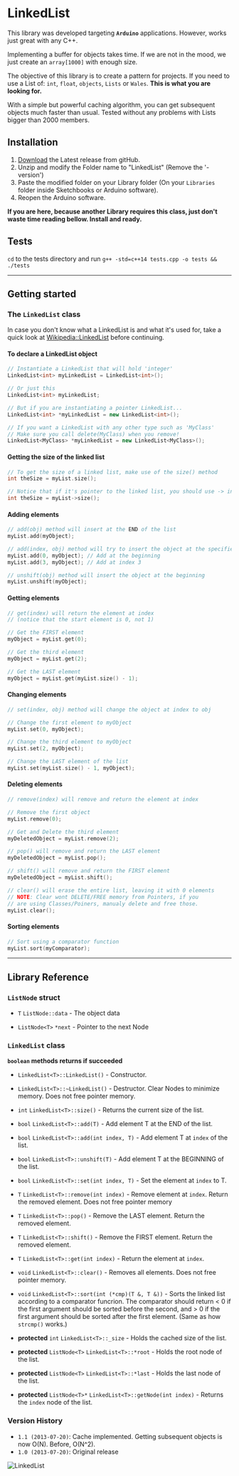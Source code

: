 # LinkedList

This library was developed targeting **`Arduino`** applications. However, works just great with any C++.

Implementing a buffer for objects takes time. If we are not in the mood, we just create an `array[1000]` with enough size.

The objective of this library is to create a pattern for projects.
If you need to use a List of: `int`, `float`, `objects`, `Lists` or `Wales`. **This is what you are looking for.**

With a simple but powerful caching algorithm, you can get subsequent objects much faster than usual. Tested without any problems with Lists bigger than 2000 members.

## Installation

1. [Download](https://github.com/ivanseidel/LinkedList/archive/master.zip) the Latest release from gitHub.
2. Unzip and modify the Folder name to "LinkedList" (Remove the '-version')
3. Paste the modified folder on your Library folder (On your `Libraries` folder inside Sketchbooks or Arduino software).
4. Reopen the Arduino software.

**If you are here, because another Library requires this class, just don't waste time reading bellow. Install and ready.**

## Tests

`cd` to the tests directory and run `g++ -std=c++14 tests.cpp -o tests && ./tests`

-------------------------

## Getting started

### The `LinkedList` class

In case you don't know what a LinkedList is and what it's used for, take a quick look at [Wikipedia::LinkedList](https://en.wikipedia.org/wiki/Linked_list) before continuing.

#### To declare a LinkedList object
```c++
// Instantiate a LinkedList that will hold 'integer'
LinkedList<int> myLinkedList = LinkedList<int>();

// Or just this
LinkedList<int> myLinkedList;

// But if you are instantiating a pointer LinkedList...
LinkedList<int> *myLinkedList = new LinkedList<int>();

// If you want a LinkedList with any other type such as 'MyClass'
// Make sure you call delete(MyClass) when you remove!
LinkedList<MyClass> *myLinkedList = new LinkedList<MyClass>();
```

#### Getting the size of the linked list
```c++
// To get the size of a linked list, make use of the size() method
int theSize = myList.size();

// Notice that if it's pointer to the linked list, you should use -> instead
int theSize = myList->size();
```

#### Adding elements

```c++
// add(obj) method will insert at the END of the list
myList.add(myObject);

// add(index, obj) method will try to insert the object at the specified index
myList.add(0, myObject); // Add at the beginning
myList.add(3, myObject); // Add at index 3

// unshift(obj) method will insert the object at the beginning
myList.unshift(myObject);
```

#### Getting elements

```c++
// get(index) will return the element at index
// (notice that the start element is 0, not 1)

// Get the FIRST element
myObject = myList.get(0);

// Get the third element
myObject = myList.get(2);

// Get the LAST element
myObject = myList.get(myList.size() - 1);
```

#### Changing elements
```c++
// set(index, obj) method will change the object at index to obj

// Change the first element to myObject
myList.set(0, myObject);

// Change the third element to myObject
myList.set(2, myObject);

// Change the LAST element of the list
myList.set(myList.size() - 1, myObject);
```

#### Deleting elements
```c++
// remove(index) will remove and return the element at index

// Remove the first object
myList.remove(0);

// Get and Delete the third element
myDeletedObject = myList.remove(2);

// pop() will remove and return the LAST element
myDeletedObject = myList.pop();

// shift() will remove and return the FIRST element
myDeletedObject = myList.shift();

// clear() will erase the entire list, leaving it with 0 elements
// NOTE: Clear wont DELETE/FREE memory from Pointers, if you
// are using Classes/Poiners, manualy delete and free those.
myList.clear();
```

#### Sorting elements
```c++
// Sort using a comparator function
myList.sort(myComparator);
```

------------------------

## Library Reference

### `ListNode` struct

- `T` `ListNode::data` - The object data

- `ListNode<T>` `*next` - Pointer to the next Node

### `LinkedList` class

**`boolean` methods returns if succeeded**

- `LinkedList<T>::LinkedList()` - Constructor.

- `LinkedList<T>::~LinkedList()` - Destructor. Clear Nodes to minimize memory. Does not free pointer memory.

- `int` `LinkedList<T>::size()` - Returns the current size of the list.

- `bool` `LinkedList<T>::add(T)` - Add element T at the END of the list.

- `bool` `LinkedList<T>::add(int index, T)` - Add element T at `index` of the list.

- `bool` `LinkedList<T>::unshift(T)` - Add element T at the BEGINNING of the list.

- `bool` `LinkedList<T>::set(int index, T)` - Set the element at `index` to T.

- `T` `LinkedList<T>::remove(int index)` - Remove element at `index`. Return the removed element. Does not free pointer memory

- `T` `LinkedList<T>::pop()` - Remove the LAST element. Return the removed element.

- `T` `LinkedList<T>::shift()` - Remove the FIRST element. Return the removed element.

- `T` `LinkedList<T>::get(int index)` - Return the element at `index`.

- `void` `LinkedList<T>::clear()` - Removes all elements. Does not free pointer memory.

- `void` `LinkedList<T>::sort(int (*cmp)(T &, T &))` - Sorts the linked list according to a comparator funcrion. The comparator should return < 0 if the first argument should be sorted before the second, and > 0 if the first argument should be sorted after the first element. (Same as how `strcmp()` works.)

- **protected** `int` `LinkedList<T>::_size` - Holds the cached size of the list.

- **protected** `ListNode<T>` `LinkedList<T>::*root` - Holds the root node of the list.

- **protected** `ListNode<T>` `LinkedList<T>::*last` - Holds the last node of the list.

- **protected** `ListNode<T>*` `LinkedList<T>::getNode(int index)` - Returns the `index` node of the list.

### Version History

* `1.1 (2013-07-20)`: Cache implemented. Getting subsequent objects is now O(N). Before, O(N^2).
* `1.0 (2013-07-20)`: Original release

![LinkedList](https://d2weczhvl823v0.cloudfront.net/ivanseidel/LinkedList/trend.png)
